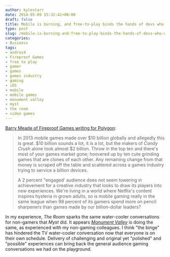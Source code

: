 ```yaml
---
author: kylestarr
date: 2014-05-09 15:32:41+00:00
draft: false
title: Mobile is burning, and free-to-play binds the hands of devs who want to help
type: post
slug: /mobile-is-burning-and-free-to-play-binds-the-hands-of-devs-who-want-to-help/
categories:
- Business
tags:
- android
- Fireproof Games
- free to play
- gamer
- games
- games industry
- gaming
- iOS
- mobile
- mobile games
- monument valley
- myst
- the room
- video games
---
```


[Barry Meade of Fireproof Games writing for Polygon](http://www.polygon.com/2014/5/9/5699058/free-to-play-mobile-candy-crush-the-room):

> In 2013 mobile games made over $10 billion globally and allegedly this is great. $10 billion sounds a lot, it is a lot, but the makers of _Candy Crush_ alone took almost $2 billion. Throw in the top ten and there's most of your games market gone; hoovered up by ten cute grinding games that are clones of each other. Any remaining change from that money is scraped off the table and scattered across a games industry trying to service a billion devices.
>
> A 2 percent "engaged’ audience does not seem towering in achievement for a creative industry that looks to draw its players into new experiences. We're living in a world where Netflix's content inspires hysteria in grown adults, so is mobile gaming really in the same league when 98 percent of its gamers spend more on pencil sharpeners than games made by our billion-dollar leaders?

In my experience, _The Room_ sparks the same water-cooler conversations for non-gamers that _Myst_ did. It appears [_Monument Valley_](/2014/04/06/monument-valley-a-review/) is doing the same, as experienced with my non-gaming colleagues. I think "the binge" has hindered the TV water-cooler conversation now that everyone is on their own schedule. Delivery of challenging and original yet "polished" and "possible" experiences can bring back the general audience gaming conversations we had on the playground.
